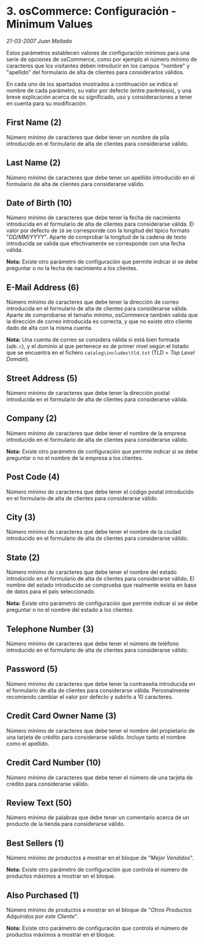 # 3. osCommerce: Configuración - Minimum Values

_21-03-2007_ _Juan Mellado_

Estos parámetros establecen valores de configuración mínimos para una serie de opciones de osCommerce, como por ejemplo el número mínimo de caracteres que los visitantes deben introducir en los campos "nombre" y "apellido" del formulario de alta de clientes para considerarlos válidos.

En cada uno de los apartados mostrados a continuación se indica el nombre de cada parámetro, su valor por defecto (entre paréntesis), y una breve explicación acerca de su significado, uso y consideraciones a tener en cuenta para su modificación.

## First Name (2)

Número mínimo de caracteres que debe tener un nombre de pila introducido en el formulario de alta de clientes para considerarse válido.

## Last Name (2)

Número mínimo de caracteres que debe tener un apellido introducido en el formulario de alta de clientes para considerarse válido.

## Date of Birth (10)

Número mínimo de caracteres que debe tener la fecha de nacimiento introducida en el formulario de alta de clientes para considerarse válida. El valor por defecto de ```10``` se corresponde con la longitud del típico formato "_DD/MM/YYYY_". Aparte de comprobar la longitud de la cadena de texto introducida se valida que efectivamente se corresponde con una fecha válida.

**Nota:** Existe otro parámetro de configuración que permite indicar si se debe preguntar o no la fecha de nacimiento a los clientes.

## E-Mail Address (6)

Número mínimo de caracteres que debe tener la dirección de correo introducida en el formulario de alta de clientes para considerarse válida. Aparte de comprobarse el tamaño mínimo, osCommerce también valida que la dirección de correo introducida es correcta, y que no existe otro cliente dado de alta con la misma cuenta.

**Nota:** Una cuenta de correo se considera válida si está bien formada (```a@b.c```), y el dominio al que pertenece es de primer nivel según el listado que se encuentra en el fichero ```catalog\includes\tld.txt``` (TLD = _Top Level Domain_).

## Street Address (5)

Número mínimo de caracteres que debe tener la dirección postal introducida en el formulario de alta de clientes para considerarse válida.

## Company (2)

Número mínimo de caracteres que debe tener el nombre de la empresa introducido en el formulario de alta de clientes para considerarse válido.

**Nota:** Existe otro parámetro de configuración que permite indicar si se debe preguntar o no el nombre de la empresa a los clientes.

## Post Code (4)

Número mínimo de caracteres que debe tener el código postal introducido en el formulario de alta de clientes para considerarse válido.

## City (3)

Número mínimo de caracteres que debe tener el nombre de la ciudad introducido en el formulario de alta de clientes para considerarse válido.

## State (2)

Número mínimo de caracteres que debe tener el nombre del estado introducido en el formulario de alta de clientes para considerarse válido. El nombre del estado introducido se comprueba que realmente exista en base de datos para el país seleccionado.

**Nota:** Existe otro parámetro de configuración que permite indicar si se debe preguntar o no el nombre del estado a los clientes.

## Telephone Number (3)

Número mínimo de caracteres que debe tener el número de teléfono introducido en el formulario de alta de clientes para considerarse válido.

## Password (5)

Número mínimo de caracteres que debe tener la contraseña introducida en el formulario de alta de clientes para considerarse válida. Personalmente recomiendo cambiar el valor por defecto y subirlo a 10 caracteres.

## Credit Card Owner Name (3)

Número mínimo de caracteres que debe tener el nombre del propietario de una tarjeta de crédito para considerarse válido. Incluye tanto el nombre como el apellido.

## Credit Card Number (10)

Número mínimo de caracteres que debe tener el número de una tarjeta de crédito para considerarse válido.

## Review Text (50)

Número mínimo de palabras que debe tener un comentario acerca de un producto de la tienda para considerarse válido.

## Best Sellers (1)

Número mínimo de productos a mostrar en el bloque de "_Mejor Vendidos_".

**Nota:** Existe otro parámetro de configuración que controla el número de productos máximos a mostrar en el bloque.

## Also Purchased (1)

Número mínimo de productos a mostrar en el bloque de "_Otros Productos Adquiridos por este Cliente_".

**Nota:** Existe otro parámetro de configuración que controla el número de productos máximos a mostrar en el bloque.

